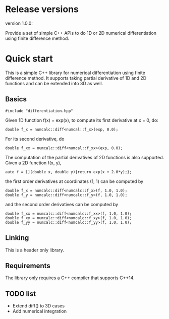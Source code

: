 # Release versions

version 1.0.0:

Provide a set of simple C++ APIs to do 1D or 2D numerical differentiation using finite difference method.

# Quick start

This is a simple C++ library for numerical differentiation using finite difference method. It supports taking partial derivative of 1D and 2D functions and can be extended into 3D as well.

## Basics

    #include "differentiation.hpp"
    
Given 1D function f(x) = exp(x), to compute its first derivative at x = 0, do:

    double f_x = numcalc::diff<numcal::f_x>(exp, 0.0);

For its second derivative, do

    double f_xx = numcalc::diff<numcal::f_xx>(exp, 0.0);

The computation of the partial derivatives of 2D functions is also supported. Given a 2D function f(x, y),

    auto f = [](double x, double y){return exp(x + 2.0*y);};

the first order derivatives at coordinates (1, 1) can be computed by

    double f_x = numcalc::diff<numcalc::f_x>(f, 1.0, 1.0);
    double f_y = numcalc::diff<numcalc::f_y>(f, 1.0, 1.0);

and the second order derivatives can be computed by

    double f_xx = numcalc::diff<numcalc::f_xx>(f, 1.0, 1.0);
    double f_xy = numcalc::diff<numcalc::f_xy>(f, 1.0, 1.0);
    double f_yy = numcalc::diff<numcalc::f_yy>(f, 1.0, 1.0);

## Linking

This is a header only library.

## Requirements

The library only requires a C++ compiler that supports C++14.

## TODO list

* Extend diff() to 3D cases
* Add numerical integration